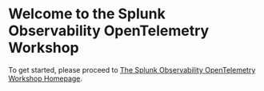# Welcome to the Splunk Observability OpenTelemetry Workshop

To get started, please proceed to [The Splunk Observability OpenTelemetry Workshop Homepage](https://signalfx.github.io/otelworkshop/introduction/).